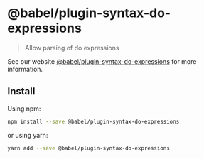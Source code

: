 # @babel/plugin-syntax-do-expressions

> Allow parsing of do expressions

See our website [@babel/plugin-syntax-do-expressions](https://babeljs.io/docs/en/next/babel-plugin-syntax-do-expressions.html) for more information.

## Install

Using npm:

```sh
npm install --save @babel/plugin-syntax-do-expressions
```

or using yarn:

```sh
yarn add --save @babel/plugin-syntax-do-expressions
```
